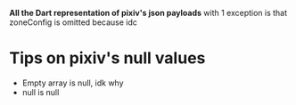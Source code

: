 **All the Dart representation of pixiv's json payloads**
with 1 exception is that zoneConfig is omitted because idc

# Tips on pixiv's null values
- Empty array is null, idk why
- null is null
